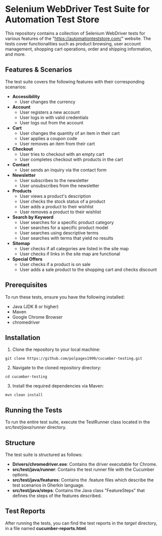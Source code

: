 # Selenium WebDriver Test Suite for Automation Test Store
This repository contains a collection of Selenium WebDriver tests for various features of the "https://automationteststore.com/" website. The tests cover functionalities such as product browsing, user account management, shopping cart operations, order and shipping information, and more.
## Features & Scenarios
The test suite covers the following features with their corresponding scenarios:
- __Accessibility__
  - User changes the currency
- __Account__
  - User registers a new account
  - User logs in with valid credentials
  - User logs out from the account
- __Cart__
  - User changes the quantity of an item in their cart
  - User applies a coupon code
  - User removes an item from their cart
- __Checkout__
  - User tries to checkout with an empty cart
  - User completes checkout with products in the cart
- __Contact__
  - User sends an inquiry via the contact form
- __Newsletter__
  - User subscribes to the newsletter
  - User unsubscribes from the newsletter
- __Products__
  - User views a product's description
  - User checks the stock status of a product
  - User adds a product to their wishlist
  - User removes a product to their wishlist
- __Search by Keyword__
  - User searches for a specific product category
  - User searches for a specific product model
  - User searches using descriptive terms
  - User searches with terms that yield no results
- __Sitemap__
  - User checks if all categories are listed in the site map
  - User checks if links in the site map are functional
- __Special Offers__
  - User checks if a product is on sale
  - User adds a sale product to the shopping cart and checks discount
## Prerequisites
To run these tests, ensure you have the following installed:
- Java (JDK 8 or higher)
- Maven
- Google Chrome Browser
- chromedriver
## Installation
1. Clone the repository to your local machine:

```
git clone https://github.com/polpages1999/cucumber-testing.git
```
2. Navigate to the cloned repository directory:
```
cd cucumber-testing
```
3. Install the required dependencies via Maven:
```
mvn clean install
```
## Running the Tests
To run the entire test suite, execute the TestRunner class located in the _src/test/java/runner_ directory.
## Structure
The test suite is structured as follows:
- __Drivers/chromedriver.exe__: Contains the driver executable for Chrome.
- __src/test/java/runner__: Contains the test runner file with the Cucumber options.
- __src/test/java/features__: Contains the .feature files which describe the test scenarios in Gherkin language.
- __src/test/java/steps__: Contains the Java class "FeatureSteps" that defines the steps of the features described.
## Test Reports
After running the tests, you can find the test reports in the _target_ directory, in a file named __cucumber-reports.html__.
